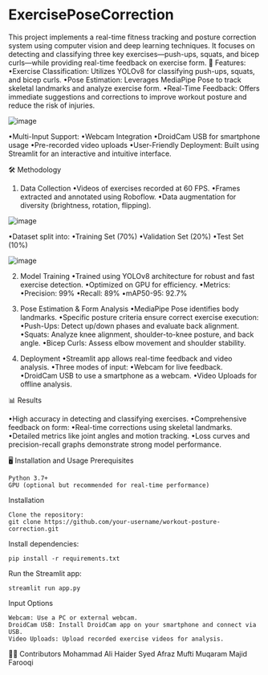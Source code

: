 # ExercisePoseCorrection
This project implements a real-time fitness tracking and posture correction system using computer vision and deep learning techniques. It focuses on detecting and classifying three key exercises—push-ups, squats, and bicep curls—while providing real-time feedback on exercise form.
🚀 Features:
  •Exercise Classification: Utilizes YOLOv8 for classifying push-ups, squats, and bicep curls.
  •Pose Estimation: Leverages MediaPipe Pose to track skeletal landmarks and analyze exercise form.
  •Real-Time Feedback: Offers immediate suggestions and corrections to improve workout posture and reduce the risk of injuries.

![image](https://github.com/user-attachments/assets/f5409f5d-e545-46f6-87c4-c31eb4b002c5)

  •Multi-Input Support:
        •Webcam Integration
        •DroidCam USB for smartphone usage
        •Pre-recorded video uploads
  •User-Friendly Deployment: Built using Streamlit for an interactive and intuitive interface.

🛠️ Methodology
1. Data Collection
    •Videos of exercises recorded at 60 FPS.
    •Frames extracted and annotated using Roboflow.
    •Data augmentation for diversity (brightness, rotation, flipping).

![image](https://github.com/user-attachments/assets/d0c44cb2-5ad9-462f-9224-b89a302045c7)

   •Dataset split into:
        •Training Set (70%)
        •Validation Set (20%)
        •Test Set (10%)

![image](https://github.com/user-attachments/assets/24efeb91-c1c0-4350-84ea-dc2c6da11886)


2. Model Training
    •Trained using YOLOv8 architecture for robust and fast exercise detection.
    •Optimized on GPU for efficiency.
    •Metrics:
        •Precision: 99%
        •Recall: 89%
        •mAP50-95: 92.7%

3. Pose Estimation & Form Analysis
    •MediaPipe Pose identifies body landmarks.
    •Specific posture criteria ensure correct exercise execution:
        •Push-Ups: Detect up/down phases and evaluate back alignment.
        •Squats: Analyze knee alignment, shoulder-to-knee posture, and back angle.
        •Bicep Curls: Assess elbow movement and shoulder stability.

4. Deployment
    •Streamlit app allows real-time feedback and video analysis.
    •Three modes of input:
        •Webcam for live feedback.
        •DroidCam USB to use a smartphone as a webcam.
        •Video Uploads for offline analysis.

📊 Results

   •High accuracy in detecting and classifying exercises.
   •Comprehensive feedback on form:
        •Real-time corrections using skeletal landmarks.
        •Detailed metrics like joint angles and motion tracking.
   •Loss curves and precision-recall graphs demonstrate strong model performance.

🖥️ Installation and Usage
Prerequisites

    Python 3.7+
    GPU (optional but recommended for real-time performance)

Installation

    Clone the repository:
    git clone https://github.com/your-username/workout-posture-correction.git

Install dependencies:

    pip install -r requirements.txt

Run the Streamlit app:

    streamlit run app.py

Input Options

    Webcam: Use a PC or external webcam.
    DroidCam USB: Install DroidCam app on your smartphone and connect via USB.
    Video Uploads: Upload recorded exercise videos for analysis.


🧑‍💻 Contributors
  Mohammad Ali Haider 
  Syed Afraz 
  Mufti Muqaram Majid Farooqi 
